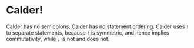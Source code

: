 # Calder!

Calder has no semicolons. Calder has no statement ordering. Calder uses `!` to separate statements, because `!` is symmetric, and hence implies commutativity, while `;` is not and does not.
